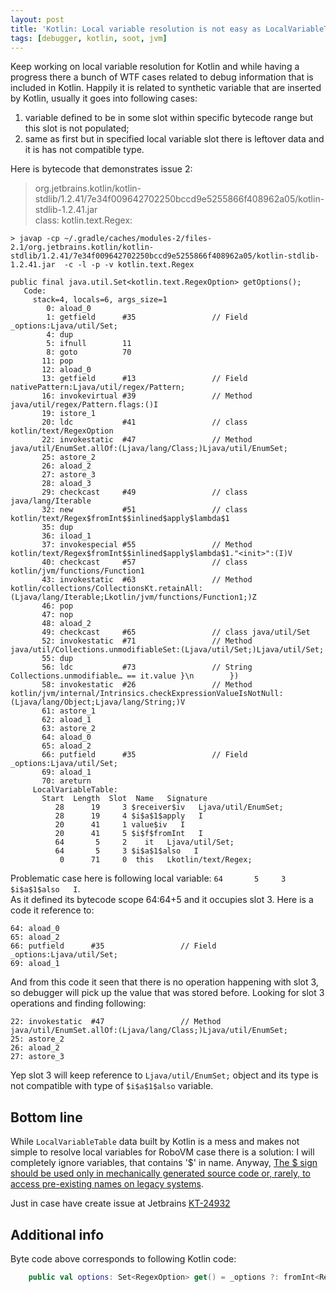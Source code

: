```yaml
---
layout: post
title: 'Kotlin: Local variable resolution is not easy as LocalVariableTable often broken'
tags: [debugger, kotlin, soot, jvm]
---
```

Keep working on local variable resolution for Kotlin and while having a progress there a bunch of WTF cases related to debug information that is included in Kotlin. Happily it is related to synthetic variable that are inserted by Kotlin, usually it goes into following cases:
1. variable defined to be in some slot within specific bytecode range but this slot is not populated;
2. same as first but in specified local variable slot there is leftover data and it is has not compatible type.

Here is bytecode that demonstrates issue 2:   
<!-- more -->
>org.jetbrains.kotlin/kotlin-stdlib/1.2.41/7e34f009642702250bccd9e5255866f408962a05/kotlin-stdlib-1.2.41.jar  
>class: kotlin.text.Regex:

```
> javap -cp ~/.gradle/caches/modules-2/files-2.1/org.jetbrains.kotlin/kotlin-stdlib/1.2.41/7e34f009642702250bccd9e5255866f408962a05/kotlin-stdlib-1.2.41.jar  -c -l -p -v kotlin.text.Regex

public final java.util.Set<kotlin.text.RegexOption> getOptions();
   Code:
     stack=4, locals=6, args_size=1
        0: aload_0
        1: getfield      #35                 // Field _options:Ljava/util/Set;
        4: dup
        5: ifnull        11
        8: goto          70
       11: pop
       12: aload_0
       13: getfield      #13                 // Field nativePattern:Ljava/util/regex/Pattern;
       16: invokevirtual #39                 // Method java/util/regex/Pattern.flags:()I
       19: istore_1
       20: ldc           #41                 // class kotlin/text/RegexOption
       22: invokestatic  #47                 // Method java/util/EnumSet.allOf:(Ljava/lang/Class;)Ljava/util/EnumSet;
       25: astore_2
       26: aload_2
       27: astore_3
       28: aload_3
       29: checkcast     #49                 // class java/lang/Iterable
       32: new           #51                 // class kotlin/text/Regex$fromInt$$inlined$apply$lambda$1
       35: dup
       36: iload_1
       37: invokespecial #55                 // Method kotlin/text/Regex$fromInt$$inlined$apply$lambda$1."<init>":(I)V
       40: checkcast     #57                 // class kotlin/jvm/functions/Function1
       43: invokestatic  #63                 // Method kotlin/collections/CollectionsKt.retainAll:(Ljava/lang/Iterable;Lkotlin/jvm/functions/Function1;)Z
       46: pop
       47: nop
       48: aload_2
       49: checkcast     #65                 // class java/util/Set
       52: invokestatic  #71                 // Method java/util/Collections.unmodifiableSet:(Ljava/util/Set;)Ljava/util/Set;
       55: dup
       56: ldc           #73                 // String Collections.unmodifiable… == it.value }\n        })
       58: invokestatic  #26                 // Method kotlin/jvm/internal/Intrinsics.checkExpressionValueIsNotNull:(Ljava/lang/Object;Ljava/lang/String;)V
       61: astore_1
       62: aload_1
       63: astore_2
       64: aload_0
       65: aload_2
       66: putfield      #35                 // Field _options:Ljava/util/Set;
       69: aload_1
       70: areturn
     LocalVariableTable:
       Start  Length  Slot  Name   Signature
          28      19     3 $receiver$iv   Ljava/util/EnumSet;
          28      19     4 $i$a$1$apply   I
          20      41     1 value$iv   I
          20      41     5 $i$f$fromInt   I
          64       5     2    it   Ljava/util/Set;
          64       5     3 $i$a$1$also   I
           0      71     0  this   Lkotlin/text/Regex;
```

Problematic case here is following local variable: `64       5     3 $i$a$1$also   I`.  
As it defined its bytecode scope 64:64+5 and it occupies slot 3. Here is a code it reference to:
```
64: aload_0
65: aload_2
66: putfield      #35                 // Field _options:Ljava/util/Set;
69: aload_1
```

And from this code it seen that there is no operation happening with slot 3, so debugger will pick up the value that was stored before. Looking for slot 3 operations and finding following:  
```
22: invokestatic  #47                 // Method java/util/EnumSet.allOf:(Ljava/lang/Class;)Ljava/util/EnumSet;
25: astore_2
26: aload_2
27: astore_3
```

Yep slot 3 will keep reference to `Ljava/util/EnumSet;` object and its type is not compatible with type of `$i$a$1$also` variable.

## Bottom line
While `LocalVariableTable` data built by Kotlin is a mess and makes not simple to resolve local variables for RoboVM case there is a solution: I will completely ignore variables, that contains '$' in name. Anyway, [The $ sign should be used only in mechanically generated source code or, rarely, to access pre-existing names on legacy systems](https://docs.oracle.com/javase/specs/jls/se8/html/jls-3.html#jls-3.8).  

Just in case have create issue at Jetbrains [KT-24932](https://youtrack.jetbrains.net/issue/KT-24932)

## Additional info
Byte code above corresponds to following Kotlin code:
```kotlin
    public val options: Set<RegexOption> get() = _options ?: fromInt<RegexOption>(nativePattern.flags()).also { _options = it }
```
